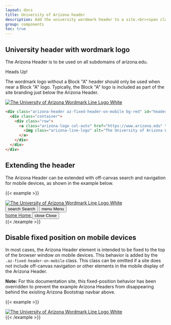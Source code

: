 ```yaml
---
layout: docs
title: University of Arizona header
description: Add the university wordmark header to a site.<br><span class="badge badge-az-custom mt-3">Custom Arizona Bootstrap Component</span>
group: components
toc: true
---
```



## University header with wordmark logo

The Arizona Header is to be used on all subdomains of arizona.edu.

<div class="alert alert-warning" role="alert">
  <p class="h4 alert-heading mt-0">Heads Up!</p>
  <p class="mb-0">The wordmark logo without a Block "A" header should only be used when near a Block "A" logo. Typically, the Block "A" logo is included as part of the site branding just below the Arizona Header.</p>
</div>

<div class="arizona-header bg-red">
  <div class="container">
    <div class="row">
      <a class="arizona-logo col-auto" href="https://www.arizona.edu" title="The University of Arizona homepage">
        <img class="arizona-line-logo" alt="The University of Arizona Wordmark Line Logo White" src="https://cdn.digital.arizona.edu/logos/v1.0.0/ua_wordmark_line_logo_white_rgb.min.svg" fetchpriority="high">
      </a>
    </div>
  </div>
</div>
<p></p>

```html
<div class="arizona-header az-fixed-header-on-mobile bg-red" id="header_arizona">
  <div class="container">
    <div class="row">
      <a class="arizona-logo col-auto" href="https://www.arizona.edu" title="The University of Arizona homepage">
        <img class="arizona-line-logo" alt="The University of Arizona Wordmark Line Logo White" src="https://cdn.digital.arizona.edu/logos/v1.0.0/ua_wordmark_line_logo_white_rgb.min.svg" fetchpriority="high">
      </a>
    </div>
  </div>
</div>
```


## Extending the header

The Arizona Header can be extended with off-canvas search and navigation for mobile devices, as shown in the example below.

{{< example >}}
<div class="arizona-header az-fixed-header-on-mobile bg-red" id="header_arizona_example_1">
  <div class="container">
    <div class="row">
      <a class="arizona-logo col-auto" href="https://www.arizona.edu" title="The University of Arizona homepage">
        <img class="arizona-line-logo" alt="The University of Arizona Wordmark Line Logo White" src="https://cdn.digital.arizona.edu/logos/v1.0.0/ua_wordmark_line_logo_white_rgb.min.svg" fetchpriority="high">
      </a>
      <div class="d-lg-none d-flex col-auto px-0">
        <button data-bs-toggle="offcanvas" type="button" data-bs-target="#azMobileNavExample" aria-controls="azMobileNavExample" class="btn btn-arizona-header" id="jsAzSearch">
          <span aria-hidden="true" class="icon material-symbols-rounded">search</span>
          <span class="icon-text">Search</span>
        </button>
        <button data-bs-toggle="offcanvas" type="button" data-bs-target="#azMobileNavExample" aria-controls="azMobileNavExample" class="btn btn-arizona-header">
          <span aria-hidden="true" class="icon material-symbols-rounded">menu</span>
          <span class="icon-text">Menu</span>
        </button>
        <!-- Offcanvas mobile navigation -->
        <div class="offcanvas offcanvas-end mw-100 w-100 bg-white d-flex d-lg-none overflow-y-auto" tabindex="-1" id="azMobileNavExample">
          <div class="offcanvas-header sticky-top p-0 mb-2 text-bg-red d-flex justify-content-between align-items-center">
            <a href="#" class="btn btn-arizona-header">
              <span aria-hidden="true" class="icon material-symbols-rounded">home</span>
              <span class="icon-text">Home</span>
            </a>
            <button data-bs-toggle="offcanvas" data-bs-target="#azMobileNavExample" aria-controls="azMobileNavExample" class="btn btn-arizona-header">
              <span aria-hidden="true" class="icon material-symbols-rounded">close</span>
              <span class="icon-text">Close</span>
            </button>
          </div>
        </div>
      </div>
    </div>
  </div>
</div>
{{< /example >}}


## Disable fixed position on mobile devices

In most cases, the Arizona Header element is intended to be fixed to the top of the browser window on mobile devices. This behavior is added by the `.az-fixed-header-on-mobile` class. This class can be omitted if a site does not include off-canvas navigation or other elements in the mobile display of the Arizona Header.

**Note:** For this documentation site, this fixed-position behavior has been overridden to prevent the example Arizona Headers from disappearing behind the existing Arizona Bootstrap navbar above.

{{< example >}}
<div class="arizona-header bg-red"  id="header_arizona_example_2">
  <div class="container">
    <div class="row">
      <a class="arizona-logo col-auto" href="https://www.arizona.edu" title="The University of Arizona homepage">
        <img class="arizona-line-logo" alt="The University of Arizona Wordmark Line Logo White" src="https://cdn.digital.arizona.edu/logos/v1.0.0/ua_wordmark_line_logo_white_rgb.min.svg" fetchpriority="high">
      </a>
    </div>
  </div>
</div>
{{< /example >}}
